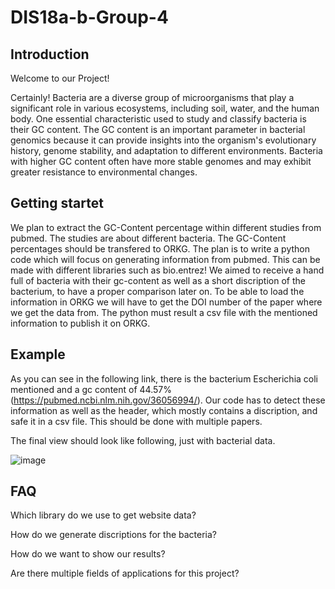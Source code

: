 # DIS18a-b-Group-4

## Introduction

Welcome to our Project! 

Certainly! Bacteria are a diverse group of microorganisms that play a significant role in various ecosystems, including soil, water, and the human body. One essential characteristic used to study and classify bacteria is their GC content. The GC content is an important parameter in bacterial genomics because it can provide insights into the organism's evolutionary history, genome stability, and adaptation to different environments. Bacteria with higher GC content often have more stable genomes and may exhibit greater resistance to environmental changes.

## Getting startet

We plan to extract the GC-Content percentage within different studies from pubmed. The studies are about different bacteria. The GC-Content percentages should be transfered to ORKG.
The plan is to write a python code which will focus on generating information from pubmed. This can be made with different libraries such as bio.entrez! We aimed to receive a hand full of bacteria with their gc-content as well as a short discription of the bacterium, to have a proper comparison later on. To be able to load the information in ORKG we will have to get the DOI number of the paper where we get the data from.
The python must result a csv file with the mentioned information to publish it on ORKG.

## Example

As you can see in the following link, there is the bacterium Escherichia coli mentioned and a gc content of 44.57% (https://pubmed.ncbi.nlm.nih.gov/36056994/).
Our code has to detect these information as well as the header, which mostly contains a discription, and safe it in a csv file. This should be done with multiple papers.

The final view should look like following, just with bacterial data.

![image](https://github.com/BeneSell/DIS18a-b-Group-4/assets/92676445/d2cef00e-ab03-427f-b218-8e1839badba4)


## FAQ

Which library do we use to get website data?

How do we generate discriptions for the bacteria?

How do we want to show our results?

Are there multiple fields of applications for this project?
